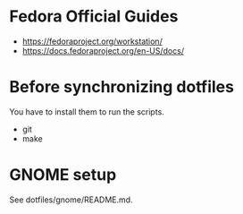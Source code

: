 # Fedora Official Guides

- https://fedoraproject.org/workstation/
- https://docs.fedoraproject.org/en-US/docs/

# Before synchronizing dotfiles

You have to install them to run the scripts.

- git
- make

# GNOME setup

See dotfiles/gnome/README.md.
